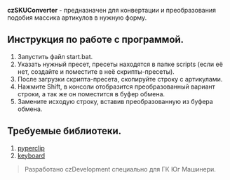 **czSKUConverter** - предназначен для конвертации и преобразования подобия массика артикулов в нужную форму.

## Инструкция по работе с программой.
1. Запустить файл start.bat.
2. Указать нужный пресет, пресеты находятся в папке scripts (если её нет, создайте и поместите в неё скрипты-пресеты).
3. После загрузки скрипта-пресета, скопируйте строку с артикулами.
4. Нажмите Shift, в консоли отобразится преобразованный вариант строки, а так же он поместится в буфер обмена.
5. Замените исходую строку, вставив преобразованную из буфера обмена.

## Требуемые библиотеки.
1. [pyperclip](https://pypi.org/project/pyperclip/)
2. [keyboard](https://pypi.org/project/keyboard/)

> Разработано czDevelopment специально для ГК Юг Машинери.
